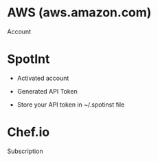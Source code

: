 # AWS (aws.amazon.com)

Account

# SpotInt

* Activated account

* Generated API Token

* Store your API token in ~/.spotinst file

# Chef.io

Subscription